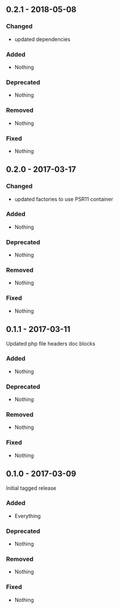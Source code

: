 ## 0.2.1 - 2018-05-08

### Changed
* updated dependencies

### Added
* Nothing

### Deprecated
* Nothing

### Removed
* Nothing

### Fixed
* Nothing


## 0.2.0 - 2017-03-17

### Changed
* updated factories to use PSR11 container

### Added
* Nothing

### Deprecated
* Nothing

### Removed
* Nothing

### Fixed
* Nothing


## 0.1.1 - 2017-03-11

Updated php file headers doc blocks

### Added
* Nothing

### Deprecated
* Nothing

### Removed
* Nothing

### Fixed
* Nothing


## 0.1.0 - 2017-03-09

Initial tagged release

### Added
* Everything

### Deprecated
* Nothing

### Removed
* Nothing

### Fixed
* Nothing
